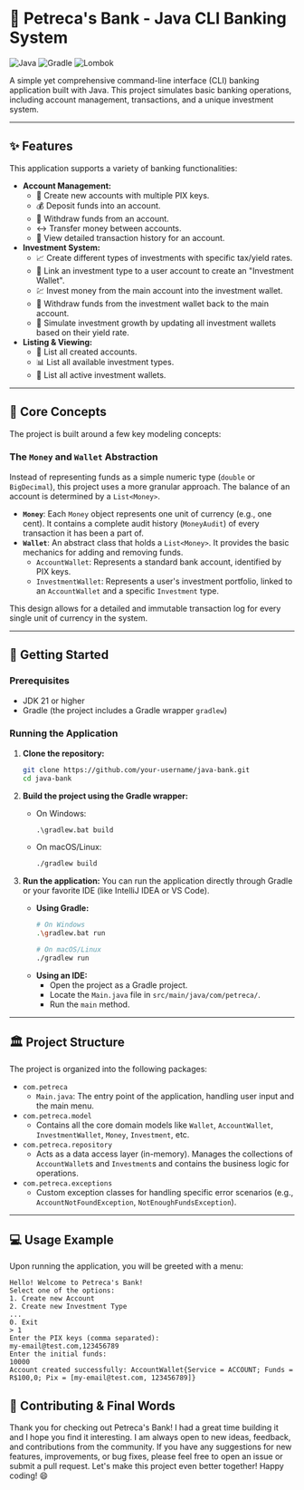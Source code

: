 # 🏦 Petreca's Bank - Java CLI Banking System

![Java](https://img.shields.io/badge/Java-21-blue?style=for-the-badge&logo=openjdk)
![Gradle](https://img.shields.io/badge/Gradle-8.12-blue?style=for-the-badge&logo=gradle)
![Lombok](https://img.shields.io/badge/Lombok-v1.18.38-red?style=for-the-badge&logo=projectlombok)

A simple yet comprehensive command-line interface (CLI) banking application built with Java. This project simulates basic banking operations, including account management, transactions, and a unique investment system.

---

## ✨ Features

This application supports a variety of banking functionalities:

-   **Account Management:**
    -   👤 Create new accounts with multiple PIX keys.
    -   💰 Deposit funds into an account.
    -   💸 Withdraw funds from an account.
    -   ↔️ Transfer money between accounts.
    -   📜 View detailed transaction history for an account.
-   **Investment System:**
    -   📈 Create different types of investments with specific tax/yield rates.
    -   📁 Link an investment type to a user account to create an "Investment Wallet".
    -   💹 Invest money from the main account into the investment wallet.
    -   🏦 Withdraw funds from the investment wallet back to the main account.
    -   🔄 Simulate investment growth by updating all investment wallets based on their yield rate.
-   **Listing & Viewing:**
    -   📄 List all created accounts.
    -   📊 List all available investment types.
    -   💼 List all active investment wallets.

---

## 🧠 Core Concepts

The project is built around a few key modeling concepts:

### The `Money` and `Wallet` Abstraction

Instead of representing funds as a simple numeric type (`double` or `BigDecimal`), this project uses a more granular approach. The balance of an account is determined by a `List<Money>`.

-   **`Money`**: Each `Money` object represents one unit of currency (e.g., one cent). It contains a complete audit history (`MoneyAudit`) of every transaction it has been a part of.
-   **`Wallet`**: An abstract class that holds a `List<Money>`. It provides the basic mechanics for adding and removing funds.
    -   `AccountWallet`: Represents a standard bank account, identified by PIX keys.
    -   `InvestmentWallet`: Represents a user's investment portfolio, linked to an `AccountWallet` and a specific `Investment` type.

This design allows for a detailed and immutable transaction log for every single unit of currency in the system.

---

## 🚀 Getting Started

### Prerequisites

-   JDK 21 or higher
-   Gradle (the project includes a Gradle wrapper `gradlew`)

### Running the Application

1.  **Clone the repository:**
    ```sh
    git clone https://github.com/your-username/java-bank.git
    cd java-bank
    ```

2.  **Build the project using the Gradle wrapper:**
    -   On Windows:
        ```cmd
        .\gradlew.bat build
        ```
    -   On macOS/Linux:
        ```sh
        ./gradlew build
        ```

3.  **Run the application:**
    You can run the application directly through Gradle or your favorite IDE (like IntelliJ IDEA or VS Code).
    -   **Using Gradle:**
        ```sh
        # On Windows
        .\gradlew.bat run

        # On macOS/Linux
        ./gradlew run
        ```
    -   **Using an IDE:**
        -   Open the project as a Gradle project.
        -   Locate the `Main.java` file in `src/main/java/com/petreca/`.
        -   Run the `main` method.

---

## 🏛️ Project Structure

The project is organized into the following packages:

-   `com.petreca`
    -   `Main.java`: The entry point of the application, handling user input and the main menu.
-   `com.petreca.model`
    -   Contains all the core domain models like `Wallet`, `AccountWallet`, `InvestmentWallet`, `Money`, `Investment`, etc.
-   `com.petreca.repository`
    -   Acts as a data access layer (in-memory). Manages the collections of `AccountWallet`s and `Investment`s and contains the business logic for operations.
-   `com.petreca.exceptions`
    -   Custom exception classes for handling specific error scenarios (e.g., `AccountNotFoundException`, `NotEnoughFundsException`).

---

## 💻 Usage Example

Upon running the application, you will be greeted with a menu:

```
Hello! Welcome to Petreca's Bank!
Select one of the options:
1. Create new Account
2. Create new Investment Type
...
0. Exit
> 1
Enter the PIX keys (comma separated):
my-email@test.com,123456789
Enter the initial funds:
10000
Account created successfully: AccountWallet{Service = ACCOUNT; Funds = R$100,0; Pix = [my-email@test.com, 123456789]}
```
 
## 🤝 Contributing & Final Words

Thank you for checking out Petreca's Bank! I had a great time building it and I hope you find it interesting.
I am always open to new ideas, feedback, and contributions from the community. If you have any suggestions for new features, improvements, or bug fixes, please feel free to open an issue or submit a pull request. Let's make this project even better together!
Happy coding! 😄